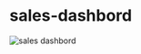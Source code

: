 # sales-dashbord
![sales dashbord](https://github.com/user-attachments/assets/483a5bcb-fdd6-4800-8b7c-707a065c7932)
